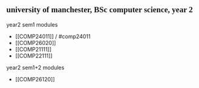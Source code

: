 ## <span style="font-family:'Times New Roman'">university of manchester, BSc computer science, year 2</span>

year2 sem1 modules
- [[COMP24011]] / #comp24011
- [[COMP26020]]
- [[COMP21111]]
- [[COMP22111]]

year2 sem1+2 modules
- [[COMP26120]]
